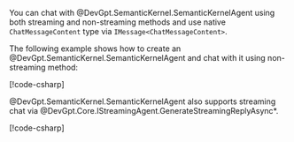 You can chat with @DevGpt.SemanticKernel.SemanticKernelAgent using both streaming and non-streaming methods and use native `ChatMessageContent` type via `IMessage<ChatMessageContent>`.

The following example shows how to create an @DevGpt.SemanticKernel.SemanticKernelAgent and chat with it using non-streaming method:

[!code-csharp[](../../../sample/DevGpt.BasicSamples/CodeSnippet/SemanticKernelCodeSnippet.cs?name=create_semantic_kernel_agent)]

@DevGpt.SemanticKernel.SemanticKernelAgent also supports streaming chat via @DevGpt.Core.IStreamingAgent.GenerateStreamingReplyAsync*.

[!code-csharp[](../../../sample/DevGpt.BasicSamples/CodeSnippet/SemanticKernelCodeSnippet.cs?name=create_semantic_kernel_agent_streaming)]
